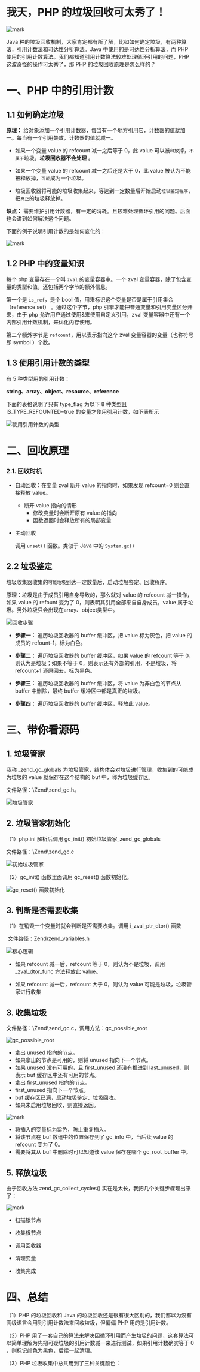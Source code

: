 # 我天，PHP 的垃圾回收可太秀了！

![mark](PHP的垃圾回收是怎么样的.assets/Pc9UbIojX8C0.png)

Java 种的垃圾回收机制，大家肯定都有所了解，比如如何确定垃圾，有两种算法，引用计数法和可达性分析算法。Java 中使用的是可达性分析算法，而 PHP 使用的引用计数算法。我们都知道引用计数算法较难处理循环引用的问题，PHP 这波奇怪的操作可太秀了，那 PHP 的垃圾回收原理是怎么样的？

# 一、PHP 中的引用计数

## 1.1 如何确定垃圾

**原理：** 给对象添加一个引用计数器，每当有一个地方引用它，计数器的值就加一。每当有一个引用失效，计数器的值就减一。

- 如果一个变量 value 的 refcount 减一之后等于 0，此 value 可以被`释放`掉，`不属于`垃圾。**垃圾回收器不会处理** 。

- 如果一个变量 value 的 refcount 减一之后还是大于 0，此 value 被认为不能被释放掉，`可能`成为一个垃圾。

- 垃圾回收器将可能的垃圾收集起来，等达到一定数量后开始启动`垃圾鉴定程序`，把`真正`的垃圾释放掉。

**缺点：** 需要维护引用计数器，有一定的消耗。且较难处理循环引用的问题。后面也会讲到如何解决这个问题。

下面的例子说明引用计数的是如何变化的：

![mark](http://cdn.jayh.club/blog/20201119/pC3qrmPbKVb5.png?imageslim)

## 1.2 PHP 中的变量知识

每个 php 变量存在一个叫 `zval` 的变量容器中。一个 zval 变量容器，除了包含变量的类型和值，还包括两个字节的额外信息。

第一个是 `is_ref`，是个 bool 值，用来标识这个变量是否是属于引用集合（reference set） 。通过这个字节，php 引擎才能把普通变量和引用变量区分开来，由于 php 允许用户通过使用&来使用自定义引用，zval 变量容器中还有一个内部引用计数机制，来优化内存使用。

第二个额外字节是 `refcount`，用以表示指向这个 zval 变量容器的变量（也称符号即 symbol ）个数。

## 1.3 使用引用计数的类型

有 5 种类型用的引用计数：

**string、array、object、resource、reference**

下面的表格说明了只有 type_flag 为以下 8 种类型且 IS_TYPE_REFOUNTED=true 的变量才使用引用计数，如下表所示

![使用引用计数的类型](http://cdn.jayh.club/blog/20201119/cfyVPmgbHew8.png?imageslim)

 

# 二、回收原理

### 2.1. 回收时机

- 自动回收：在变量 zval 断开 value 的指向时，如果发现 refcount=0 则会直接释放 value。
  - 断开 value 指向的情形
    - 修改变量时会断开原有 value 的指向
    - 函数返回时会释放所有的局部变量

- 主动回收

  调用 `unset()` 函数。类似于 Java 中的 `System.gc()`

## 2.2 垃圾鉴定

垃圾收集器收集的`可能垃圾`到达一定数量后，启动垃圾鉴定、回收程序。

原理：垃圾是由于成员引用自身导致的，那么就对 value 的 refcount 减一操作，如果 value 的 refount 变为了 0，则表明其引用全部来自自身成员，value 属于垃圾。另外垃圾只会出现在array、object类型中。

![回收步骤](http://cdn.jayh.club/blog/20201119/aqTDSoepOCEB.png?imageslim)

- **步骤一：** 遍历垃圾回收器的 buffer 缓冲区，把 value 标为灰色，把 value 的成员的 refount-1，标为白色。

- **步骤二：** 遍历垃圾回收器的 buffer 缓冲区，如果 value 的 refcount 等于 0，则认为是垃圾；如果不等于 0，则表示还有外部的引用，不是垃圾，将 refcount+1 还原回去，标为黑色。

- **步骤三：** 遍历垃圾回收器的 buffer 缓冲区，将 value 为非白色的节点从 buffer 中删除，最终 buffer 缓冲区中都是真正的垃圾。

- **步骤四：** 遍历垃圾回收器的 buffer 缓冲区，释放此 value。

# 三、带你看源码

## 1. 垃圾管家

我称 _zend_gc_globals 为垃圾管家，结构体会对垃圾进行管理，收集到的可能成为垃圾的 value 就保存在这个结构的 buf 中，称为垃圾缓存区。

文件路径：\Zend\zend_gc.h。

![垃圾管家](http://cdn.jayh.club/blog/20201119/5aOxjJj3Opde.png?imageslim)

## 2. 垃圾管家初始化

（1）php.ini 解析后调用 gc_init() 初始垃圾管家_zend_gc_globals 

文件路径：\Zend\zend_gc.c

![初始垃圾管家](http://cdn.jayh.club/blog/20201119/s0Vylu4pzboK.png?imageslim)

（2）gc_init() 函数里面调用 gc_reset() 函数初始化。

![gc_reset() 函数初始化](http://cdn.jayh.club/blog/20201119/qQ1L5HD9WKrm.png?imageslim)

## 3. 判断是否需要收集

（1）在销毁一个变量时就会判断是否需要收集。调用 i_zval_ptr_dtor() 函数

​          文件路径：Zend\zend_variables.h

![核心逻辑](http://cdn.jayh.club/blog/20201119/Q7FXNpeUFk3y.png?imageslim)

- 如果 refcount 减一后，refcount 等于 0，则认为不是垃圾，调用 _zval_dtor_func 方法释放此 value。

- 如果 refcount 减一后，refcount 大于 0，则认为 value 可能是垃圾，垃圾管家进行收集

##  3. 收集垃圾

文件路径：\Zend\zend_gc.c，调用方法：gc_possible_root

![gc_possible_root](http://cdn.jayh.club/blog/20201119/qx0YC2eDHrrm.png?imageslim)

- 拿出 unused 指向的节点。
- 如果拿出的节点是可用的，则将 unused 指向下一个节点。
- 如果 unused 没有可用的，且 first_unused 还没有推进到 last_unused，则表示 buf 缓存区中还有可用的节点。
- 拿出 first_unused 指向的节点。
- first_unused 指向下一个节点。
- buf 缓存区已满，启动垃圾鉴定、垃圾回收。
- 如果未启用垃圾回收，则直接返回。

![mark](http://cdn.jayh.club/blog/20201119/o2K3WPyE1qPn.png?imageslim)

- 将插入的变量标为紫色，防止重复插入。
- 将该节点在 buf 数组中的位置保存到了 gc_info 中，当后续 value 的 refcount 变为了 0。
- 需要将其从 buf 中删除时可以知道该 value 保存在哪个 gc_root_buffer 中。

## 5. 释放垃圾

由于回收方法 zend_gc_collect_cycles() 实在是太长，我把几个关键步骤理出来了：

![mark](http://cdn.jayh.club/blog/20201119/hQvvvONQUABB.png?imageslim)

- 扫描根节点
- 收集根节点
- 调用回收器
- 清理变量

- 收集完成

# 四、总结

（1）PHP 的垃圾回收和 Java 的垃圾回收还是很有很大区别的，我们都以为没有高级语言会用到引用计数法来回收垃圾，但偏偏 PHP 用的是引用计数。

（2）PHP 用了一套自己的算法来解决因循环引用而产生垃圾的问题，这套算法可以简单理解为先把可疑垃圾的引用计数减一来进行测试，如果引用计数确实等于 0 ，则标记颜色为黑色，后续一起清理。

（3）PHP 垃圾收集中总共用到了三种关键颜色：
